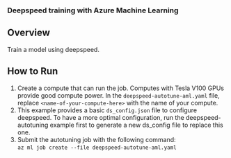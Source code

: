 ### Deepspeed training with Azure Machine Learning
## Overview
Train a model using deepspeed.
## How to Run
1. Create a compute that can run the job. Computes with Tesla V100 GPUs provide good compute power. In the ``deepspeed-autotune-aml.yaml`` file, replace ``<name-of-your-compute-here>`` with the name of your compute.
2. This example provides a basic ``ds_config.json`` file to configure deepspeed. To have a more optimal configuration, run the deepspeed-autotuning example first to generate a new ds_config file to replace this one.
3. Submit the autotuning job with the following command:<br />
```az ml job create --file deepspeed-autotune-aml.yaml```